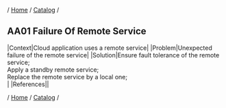 / [Home](/acctp/) / [Catalog](/acctp/catalog/) /

## AA01 Failure Of Remote Service

|Context|Cloud application uses a remote service|
|Problem|Unexpected failure of the remote service|
|Solution|Ensure fault tolerance of the remote service;<br /> Apply a standby remote service;<br /> Replace the remote service by a local one;<br />|
|References||

/ [Home](/acctp/) / [Catalog](/acctp/catalog/) /
